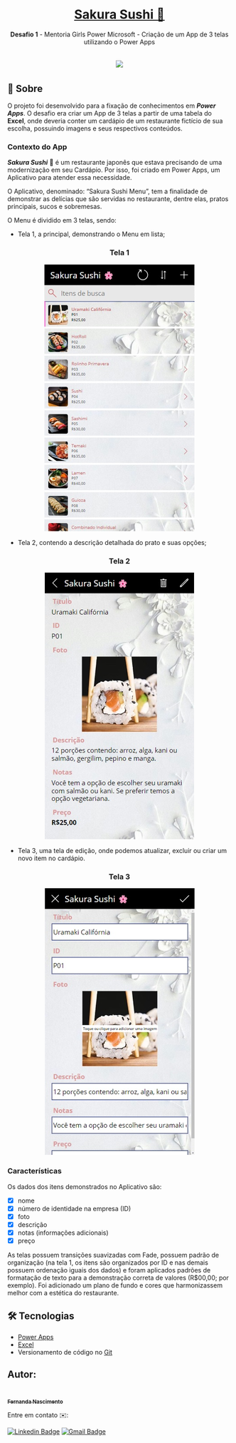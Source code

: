
<h1 align="center">
    <a href="https://fernanda1701.github.io/sakura-sushi-power-apps/">Sakura Sushi 🌸</a>
</h1>
<p align="center"> <b>Desafio 1</b> - Mentoria Girls Power Microsoft - Criação de um App de 3 telas utilizando o Power Apps</p>

<h2 align="center">
<img src="https://img.shields.io/static/v1?label=Status:&message=Completo ✅&color=32CD32&style=for-the-badge&logo=ghost"/>
</h2>


## 💎 Sobre

O projeto foi desenvolvido para a fixação de conhecimentos em <b><i>Power Apps</i></b>.
O desafio era criar um App de 3 telas a partir de uma tabela do <b>Excel</b>, onde deveria conter um cardápio de um restaurante fictício de sua escolha, possuindo imagens e seus respectivos conteúdos.

### Contexto do App

 

<b><i>Sakura Sushi</b></i> 🌸 é um restaurante japonês que estava precisando de uma modernização em seu Cardápio. Por isso, foi criado em Power Apps, um Aplicativo para atender essa necessidade. 

O Aplicativo, denominado: “Sakura Sushi Menu”, tem a finalidade de demonstrar as delícias que são servidas no restaurante, dentre elas, pratos principais, sucos e sobremesas. 

O Menu é dividido em 3 telas, sendo: 

- Tela 1, a principal, demonstrando o Menu em lista; 

<h3 align="center">Tela 1</h3>

<p align="center">
  <img alt="Tela 1" title="Tela 1" src="./README/1.jpg" />
</p>


 - Tela 2, contendo a descrição detalhada do prato e suas opções; 
 
 <h3 align="center">Tela 2</h3>

<p align="center">
  <img alt="Tela 2" title="Tela 2" src="./README/2.jpg" />
</p>

- Tela 3, uma tela de edição, onde podemos atualizar, excluir ou criar um novo item no cardápio.  

 <h3 align="center">Tela 3</h3>

<p align="center">
  <img alt="Tela 3" title="Tela 3" src="./README/3.jpg" />
</p>

### Características

Os dados dos itens demonstrados no Aplicativo são: 
- [x] nome 
- [x] número de identidade na empresa (ID)
- [x] foto
- [x] descrição 
- [x] notas (informações adicionais)  
- [x] preço  

As telas possuem transições suavizadas com Fade, possuem padrão de organização (na tela 1, os itens são organizados por ID e nas demais possuem ordenação iguais dos dados) e foram aplicados padrões de formatação de texto para a demonstração correta de valores (R$00,00; por exemplo). Foi adicionado um plano de fundo e cores que harmonizassem melhor com a estética do restaurante. 


## 🛠 Tecnologias
 
- [Power Apps](https://www.microsoft.com/pt-br/power-platform/products/power-apps)
- [Excel](https://www.microsoft.com/pt-br/microsoft-365/excel)
- Versionamento de código no [Git](https://git-scm.com/)



## Autor:

<a href="https://github.com/Fernanda1701">
 <img style="border-radius: 50%;" src="https://avatars.githubusercontent.com/Fernanda1701" width="80px;" alt=""/>
 <br />
 <sub><b>Fernanda Nascimento</b></sub></a> <a href="https://github.com/Fernanda1701"></a>

Entre em contato ✉️:

[![Linkedin Badge](https://img.shields.io/badge/-Fernanda-blue??style=plastic&logo=Linkedin&logoColor=white&link=https://www.linkedin.com/in/fnasci/)](https://www.linkedin.com/in/fnasci/)
[![Gmail Badge](https://img.shields.io/badge/-fnasci.1701@gmail.com-c14438?style=plastic&logo=Gmail&logoColor=white&link=mailto:fnasci.1701@gmail.com)](mailto:fnasci.1701@gmail.com)
